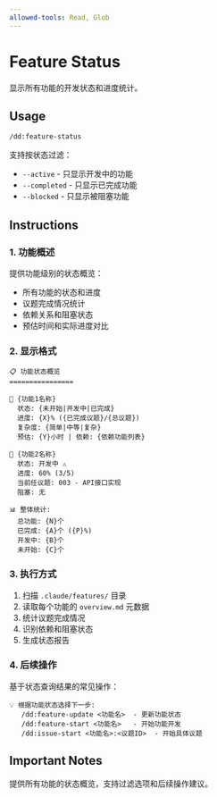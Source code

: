 ```yaml
---
allowed-tools: Read, Glob
---
```


# Feature Status

显示所有功能的开发状态和进度统计。

## Usage

```bash
/dd:feature-status
```

支持按状态过滤：

- `--active` - 只显示开发中的功能
- `--completed` - 只显示已完成功能
- `--blocked` - 只显示被阻塞功能

## Instructions

### 1. 功能概述

提供功能级别的状态概览：

- 所有功能的状态和进度
- 议题完成情况统计
- 依赖关系和阻塞状态
- 预估时间和实际进度对比

### 2. 显示格式

```
📋 功能状态概览
================

🎯 {功能1名称}
  状态: {未开始|开发中|已完成}
  进度: {X}% ({已完成议题}/{总议题})
  复杂度: {简单|中等|复杂}
  预估: {Y}小时 | 依赖: {依赖功能列表}

🎯 {功能2名称}
  状态: 开发中 ⚠️
  进度: 60% (3/5)
  当前任议题: 003 - API接口实现
  阻塞: 无

📊 整体统计:
  总功能: {N}个
  已完成: {A}个 ({P}%)
  开发中: {B}个
  未开始: {C}个
```

### 3. 执行方式

1. 扫描 `.claude/features/` 目录
2. 读取每个功能的 `overview.md` 元数据
3. 统计议题完成情况
4. 识别依赖和阻塞状态
5. 生成状态报告

### 4. 后续操作

基于状态查询结果的常见操作：

```
💡 根据功能状态选择下一步:
   /dd:feature-update <功能名>  - 更新功能状态
   /dd:feature-start <功能名>   - 开始功能开发
   /dd:issue-start <功能名>:<议题ID>  - 开始具体议题
```

## Important Notes

提供所有功能的状态概览，支持过滤选项和后续操作建议。
